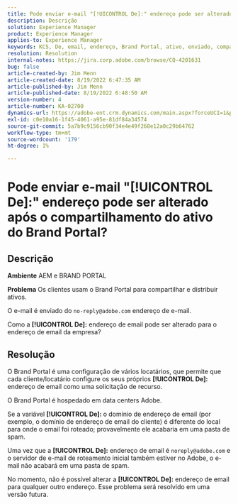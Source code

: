 ```yaml
---
title: Pode enviar e-mail "[!UICONTROL De]:" endereço pode ser alterado após o compartilhamento do ativo do Brand Portal?
description: Descrição
solution: Experience Manager
product: Experience Manager
applies-to: Experience Manager
keywords: KCS, De, email, endereço, Brand Portal, ativo, enviado, compartilhamento
resolution: Resolution
internal-notes: https://jira.corp.adobe.com/browse/CQ-4201631
bug: false
article-created-by: Jim Menn
article-created-date: 8/19/2022 6:47:35 AM
article-published-by: Jim Menn
article-published-date: 8/19/2022 6:48:50 AM
version-number: 4
article-number: KA-02700
dynamics-url: https://adobe-ent.crm.dynamics.com/main.aspx?forceUCI=1&pagetype=entityrecord&etn=knowledgearticle&id=53c07fcc-8a1f-ed11-b83e-0022480866ad
exl-id: c0e10a16-1f45-4061-a95e-81df84a34574
source-git-commit: 5a7b9c9156cb90f34e4e49f268e12a0c29b64762
workflow-type: tm+mt
source-wordcount: '179'
ht-degree: 1%

---
```


# Pode enviar e-mail &quot;[!UICONTROL De]:&quot; endereço pode ser alterado após o compartilhamento do ativo do Brand Portal?

## Descrição


<b>Ambiente</b>
AEM e BRAND PORTAL

<b>Problema</b>
Os clientes usam o Brand Portal para compartilhar e distribuir ativos.

O e-mail é enviado do `no-reply@adobe.com` endereço de e-mail.

Como a <b>[!UICONTROL De]:</b> endereço de email pode ser alterado para o endereço de email da empresa?


## Resolução


O Brand Portal é uma configuração de vários locatários, que permite que cada cliente/locatário configure os seus próprios <b>[!UICONTROL De]:</b> endereço de email como uma solicitação de recurso.

O Brand Portal é hospedado em data centers Adobe.

Se a variável <b>[!UICONTROL De]: </b>o domínio de endereço de email (por exemplo, o domínio de endereço de email do cliente) é diferente do local para onde o email foi roteado; provavelmente ele acabaria em uma pasta de spam.

Uma vez que a <b>[!UICONTROL De]:</b> endereço de email é `noreply@adobe.com` e o servidor de e-mail de roteamento inicial também estiver no Adobe, o e-mail não acabará em uma pasta de spam.

No momento, não é possível alterar a <b>[!UICONTROL De]:</b> endereço de email para qualquer outro endereço. Esse problema será resolvido em uma versão futura.
